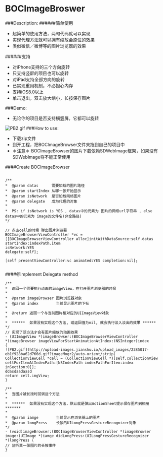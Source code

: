 # BOCImageBroswer

###Description:
######简单使用
- 超简单的使用方法，两句代码就可以实现
- 实现代理方法就可以拥有缩放会原位的效果
- 类似微信／微博等的图片浏览器的效果

######支持
- 对iPhone支持的三个方向旋转
- 只支持竖屏的项目也可以旋转
- 对iPad支持全部方向的旋转
- 已实现重用机制，不必担心内存
- 支持iOS8.0以上
- 单击退出，双击放大缩小，长按保存图片

###Demo:
-  无论你的项目是否支持横竖屏，它都可以旋转

![PB2.gif](http://upload-images.jianshu.io/upload_images/2385017-1cba983496362734.gif?imageMogr2/auto-orient/strip)
###How to use:

- 下载zip文件
- 到开工程，把BOCImageBrowser文件夹拖到自己的项目中
- ＊注意＊ BOCImageBrowser的图片下载依赖SDWebImage框架，如果没有SDWebImage将不能正常使用

####Create BOCImageBrowser

```objc

/**
*  @param datas      需要加载的图片路径
*  @param startIndex 从哪一张开始显示
*  @param isNetwork  是否加载网络图片
*  @param delegate   成为代理的对象
*
*  PS: if isNetwork is YES , datas中的元素为 图片的网络url字符串 , else datas中的元素为 image的文件名(非全路径)
*/

// 点击cell的时候 弹出图片浏览器
BOCImageBrowserViewController *vc =
[[BOCImageBrowserViewController alloc]initWithDataSource:self.datas
startIndex:indexPath.item
isNetwork:YES
delegate:self];

[self presentViewController:vc animated:YES completion:nil];


```

####@Implement Delegate method

```objc
/**
*  返回一个需要执行动画的imageView，在打开图片浏览器的时候
*
*  @param imageBrowser 图片浏览器对象
*  @param index        当前显示图片的下标
*
*  @return 返回一个与当前图片相对应的UIImageView对象
*
*  ******  如果没有实现这个方法, 或返回值为nil, 就会执行淡入淡出的效果 ******
*/
// 实现了该方法才会有图片缩放的动画效果
- (UIImageView *)imageBrowser:(BOCImageBrowserViewController *)imageBrowser imageViewForStartAnimationAtIndex:(NSInteger)index
{
![PB2.gif](http://upload-images.jianshu.io/upload_images/2385017-eb1f928ba62d766d.gif?imageMogr2/auto-orient/strip)
CollectionViewCell *cell = (CollectionViewCell *)[self.collectionView cellForItemAtIndexPath:[NSIndexPath indexPathForItem:index inSection:0]];
ddasdaadaasd
return cell.imgView;
}

/**
*  当图片被长按时回调这个方法
*
*  ******  如果没有实现这个方法，默认就是弹出ActionSheet提示保存图片到相册  *******
*
*  @param iamge        当前显示在浏览器上的图片
*  @param longPress    长按的UILongPressGestureRecognizer对象
*/
- (void)imageBrowser:(BOCImageBrowserViewController *)imageBrowser image:(UIImage *)iamge didLongPress:(UILongPressGestureRecognizer *)longPress {
// 监听某一张图片的长按事件
}

```